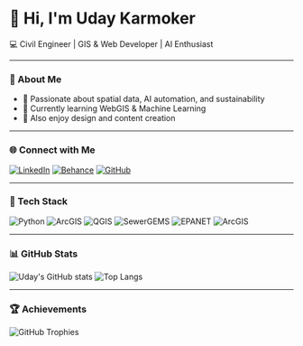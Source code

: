 # 👋 Hi, I'm Uday Karmoker  
💻 Civil Engineer | GIS & Web Developer | AI Enthusiast

---

### 🚀 About Me
- 🎯 Passionate about spatial data, AI automation, and sustainability  
- 🧠 Currently learning WebGIS & Machine Learning  
- 🎨 Also enjoy design and content creation

---

### 🌐 Connect with Me
[![LinkedIn](https://img.shields.io/badge/LinkedIn-0A66C2?style=flat&logo=linkedin&logoColor=white)](https://linkedin.com/in/karmok3r)
[![Behance](https://img.shields.io/badge/Behance-1769FF?style=flat&logo=behance&logoColor=white)](https://behance.net/karmok3r)
[![GitHub](https://img.shields.io/badge/GitHub-100000?style=flat&logo=github&logoColor=white)](https://github.com/udaykarmoker)

---

### 🧰 Tech Stack
![Python](https://img.shields.io/badge/Python-3776AB?style=flat&logo=python&logoColor=white)
![ArcGIS](https://img.shields.io/badge/ArcGIS-0078D7?style=flat&logo=esri&logoColor=white)
![QGIS](https://img.shields.io/badge/QGIS-3bab3a?style=flat&logo=qgis&logoColor=white)
![SewerGEMS](https://img.shields.io/badge/SewerGEMS-0066A1?style=flat&logo=bentley&logoColor=white)
![EPANET](https://img.shields.io/badge/EPANET-008080?style=flat&logo=water&logoColor=white)
![ArcGIS](https://img.shields.io/badge/ArcGIS-0078D7?style=flat&logo=esri&logoColor=white)

---

### 📊 GitHub Stats
![Uday's GitHub stats](https://github-readme-stats.vercel.app/api?username=karmok3r&show_icons=true&theme=tokyonight)
![Top Langs](https://github-readme-stats.vercel.app/api/top-langs/?username=karmok3r&layout=compact&theme=tokyonight)

---

### 🏆 Achievements
![GitHub Trophies](https://github-profile-trophy.vercel.app/?username=karmok3r&theme=darkhub)
